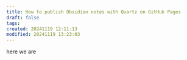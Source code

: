 ```yaml
---
title: How to publish Obsidian notes with Quartz on GitHub Pages
draft: false
tags:
created: 20241119 12:11:13
modified: 20241119 13:23:03
---
```

 here we are 
